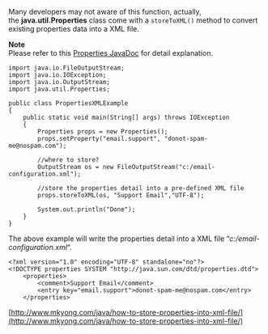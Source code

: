 Many developers may not aware of this function, actually, the **java.util.Properties** class come with a `storeToXML()` method to convert existing properties data into a XML file.

**Note**  
Please refer to this [Properties JavaDoc](http://download.oracle.com/javase/1.5.0/docs/api/java/util/Properties.html) for detail explanation.

    import java.io.FileOutputStream;
    import java.io.IOException;
    import java.io.OutputStream;
    import java.util.Properties;

    public class PropertiesXMLExample
    {
        public static void main(String[] args) throws IOException
        {
        	Properties props = new Properties();
        	props.setProperty("email.support", "donot-spam-me@nospam.com");

        	//where to store?
        	OutputStream os = new FileOutputStream("c:/email-configuration.xml");

        	//store the properties detail into a pre-defined XML file
        	props.storeToXML(os, "Support Email","UTF-8");

        	System.out.println("Done");
        }
    }

The above example will write the properties detail into a XML file “_c:/email-configuration.xml_“.

    <?xml version="1.0" encoding="UTF-8" standalone="no"?>
    <!DOCTYPE properties SYSTEM "http://java.sun.com/dtd/properties.dtd">
    	<properties>
    		<comment>Support Email</comment>
    		<entry key="email.support">donot-spam-me@nospam.com</entry>
    	</properties>

[http://www.mkyong.com/java/how-to-store-properties-into-xml-file/](http://www.mkyong.com/java/how-to-store-properties-into-xml-file/)

